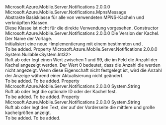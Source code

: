 <Type Name="MpnsTileMessage" FullName="Microsoft.Azure.Mobile.Server.Notifications.MpnsTileMessage">
  <TypeSignature Language="C#" Value="public abstract class MpnsTileMessage : Microsoft.Azure.Mobile.Server.Notifications.MpnsMessage" />
  <TypeSignature Language="ILAsm" Value=".class public auto ansi abstract beforefieldinit MpnsTileMessage extends Microsoft.Azure.Mobile.Server.Notifications.MpnsMessage" />
  <TypeSignature Language="DocId" Value="T:Microsoft.Azure.Mobile.Server.Notifications.MpnsTileMessage" />
  <TypeSignature Language="VB.NET" Value="Public MustInherit Class MpnsTileMessage&#xA;Inherits MpnsMessage" />
  <TypeSignature Language="F#" Value="type MpnsTileMessage = class&#xA;    inherit MpnsMessage" />
  <AssemblyInfo>
    <AssemblyName>Microsoft.Azure.Mobile.Server.Notifications</AssemblyName>
    <AssemblyVersion>2.0.0.0</AssemblyVersion>
  </AssemblyInfo>
  <Base>
    <BaseTypeName>Microsoft.Azure.Mobile.Server.Notifications.MpnsMessage</BaseTypeName>
  </Base>
  <Interfaces />
  <Docs>
    <summary>
            Abstrakte Basisklasse für alle von verwendeten MPNS-Kacheln <see cref="T:Microsoft.Azure.Mobile.Server.MpnsPushMessage" /> und verknüpften Klassen. 
            </summary>
    <remarks>
            Diese Klasse ist nicht für die direkte Verwendung vorgesehen.
            </remarks>
  </Docs>
  <Members>
    <Member MemberName=".ctor">
      <MemberSignature Language="C#" Value="protected MpnsTileMessage (string version, string template);" />
      <MemberSignature Language="ILAsm" Value=".method familyhidebysig specialname rtspecialname instance void .ctor(string version, string template) cil managed" />
      <MemberSignature Language="DocId" Value="M:Microsoft.Azure.Mobile.Server.Notifications.MpnsTileMessage.#ctor(System.String,System.String)" />
      <MemberSignature Language="VB.NET" Value="Protected Sub New (version As String, template As String)" />
      <MemberSignature Language="F#" Value="new Microsoft.Azure.Mobile.Server.Notifications.MpnsTileMessage : string * string -&gt; Microsoft.Azure.Mobile.Server.Notifications.MpnsTileMessage" Usage="new Microsoft.Azure.Mobile.Server.Notifications.MpnsTileMessage (version, template)" />
      <MemberType>Constructor</MemberType>
      <AssemblyInfo>
        <AssemblyName>Microsoft.Azure.Mobile.Server.Notifications</AssemblyName>
        <AssemblyVersion>2.0.0.0</AssemblyVersion>
      </AssemblyInfo>
      <Parameters>
        <Parameter Name="version" Type="System.String" />
        <Parameter Name="template" Type="System.String" />
      </Parameters>
      <Docs>
        <param name="version">Die Version der Kachel.</param>
        <param name="template">Der Name der Vorlage.</param>
        <summary>
            Initialisiert eine neue <see cref="T:Microsoft.Azure.Mobile.Server.Notifications.MpnsTileMessage" /> -Implementierung mit einem bestimmten <paramref name="version" /> und <paramref name="template" />.
            </summary>
        <remarks>To be added.</remarks>
      </Docs>
    </Member>
    <Member MemberName="Count">
      <MemberSignature Language="C#" Value="public Nullable&lt;int&gt; Count { get; set; }" />
      <MemberSignature Language="ILAsm" Value=".property instance valuetype System.Nullable`1&lt;int32&gt; Count" />
      <MemberSignature Language="DocId" Value="P:Microsoft.Azure.Mobile.Server.Notifications.MpnsTileMessage.Count" />
      <MemberSignature Language="VB.NET" Value="Public Property Count As Nullable(Of Integer)" />
      <MemberSignature Language="F#" Value="member this.Count : Nullable&lt;int&gt; with get, set" Usage="Microsoft.Azure.Mobile.Server.Notifications.MpnsTileMessage.Count" />
      <MemberType>Property</MemberType>
      <AssemblyInfo>
        <AssemblyName>Microsoft.Azure.Mobile.Server.Notifications</AssemblyName>
        <AssemblyVersion>2.0.0.0</AssemblyVersion>
      </AssemblyInfo>
      <ReturnValue>
        <ReturnType>System.Nullable&lt;System.Int32&gt;</ReturnType>
      </ReturnValue>
      <Docs>
        <summary>
            Ruft ab oder legt einen Wert zwischen 1 und 99, die im Feld die Anzahl der Kachel angezeigt werden. Der Wert 0 bedeutet, dass die Anzahl die werden nicht angezeigt. Wenn diese Eigenschaft nicht festgelegt ist, wird die Anzahl der Anzeige während einer Aktualisierung nicht geändert.
            </summary>
        <value>To be added.</value>
        <remarks>To be added.</remarks>
      </Docs>
    </Member>
    <Member MemberName="Id">
      <MemberSignature Language="C#" Value="public string Id { get; set; }" />
      <MemberSignature Language="ILAsm" Value=".property instance string Id" />
      <MemberSignature Language="DocId" Value="P:Microsoft.Azure.Mobile.Server.Notifications.MpnsTileMessage.Id" />
      <MemberSignature Language="VB.NET" Value="Public Property Id As String" />
      <MemberSignature Language="F#" Value="member this.Id : string with get, set" Usage="Microsoft.Azure.Mobile.Server.Notifications.MpnsTileMessage.Id" />
      <MemberType>Property</MemberType>
      <AssemblyInfo>
        <AssemblyName>Microsoft.Azure.Mobile.Server.Notifications</AssemblyName>
        <AssemblyVersion>2.0.0.0</AssemblyVersion>
      </AssemblyInfo>
      <ReturnValue>
        <ReturnType>System.String</ReturnType>
      </ReturnValue>
      <Docs>
        <summary>
            Ruft ab oder legt die optionale ID oder der Kachel fest.
            </summary>
        <value>To be added.</value>
        <remarks>To be added.</remarks>
      </Docs>
    </Member>
    <Member MemberName="Title">
      <MemberSignature Language="C#" Value="public string Title { get; set; }" />
      <MemberSignature Language="ILAsm" Value=".property instance string Title" />
      <MemberSignature Language="DocId" Value="P:Microsoft.Azure.Mobile.Server.Notifications.MpnsTileMessage.Title" />
      <MemberSignature Language="VB.NET" Value="Public Property Title As String" />
      <MemberSignature Language="F#" Value="member this.Title : string with get, set" Usage="Microsoft.Azure.Mobile.Server.Notifications.MpnsTileMessage.Title" />
      <MemberType>Property</MemberType>
      <AssemblyInfo>
        <AssemblyName>Microsoft.Azure.Mobile.Server.Notifications</AssemblyName>
        <AssemblyVersion>2.0.0.0</AssemblyVersion>
      </AssemblyInfo>
      <ReturnValue>
        <ReturnType>System.String</ReturnType>
      </ReturnValue>
      <Docs>
        <summary>
            Ruft ab oder legt den Text, der auf der Vorderseite die mittlere und große kachelgrößen anzeigt.
            </summary>
        <value>To be added.</value>
        <remarks>To be added.</remarks>
      </Docs>
    </Member>
  </Members>
</Type>